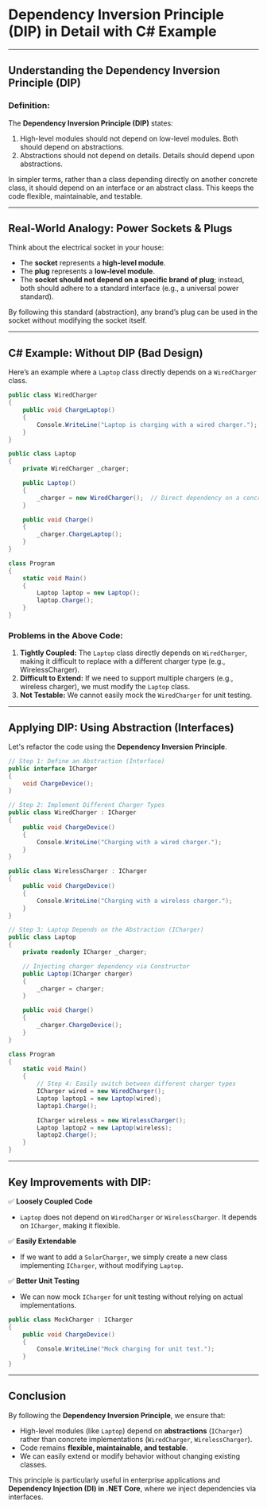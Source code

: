 # **Dependency Inversion Principle (DIP) in Detail with C# Example**

---

## **Understanding the Dependency Inversion Principle (DIP)**

### **Definition:**
The **Dependency Inversion Principle (DIP)** states:  

1. High-level modules should not depend on low-level modules. Both should depend on abstractions.  
2. Abstractions should not depend on details. Details should depend upon abstractions.  

In simpler terms, rather than a class depending directly on another concrete class, it should depend on an interface or an abstract class. This keeps the code flexible, maintainable, and testable.

---

## **Real-World Analogy: Power Sockets & Plugs**
Think about the electrical socket in your house:

- The **socket** represents a **high-level module**.
- The **plug** represents a **low-level module**.
- The **socket should not depend on a specific brand of plug**; instead, both should adhere to a standard interface (e.g., a universal power standard).  

By following this standard (abstraction), any brand’s plug can be used in the socket without modifying the socket itself.

---

## **C# Example: Without DIP (Bad Design)**
Here’s an example where a `Laptop` class directly depends on a `WiredCharger` class.

```csharp
public class WiredCharger  
{  
    public void ChargeLaptop()  
    {  
        Console.WriteLine("Laptop is charging with a wired charger.");  
    }  
}  

public class Laptop  
{  
    private WiredCharger _charger;  

    public Laptop()  
    {  
        _charger = new WiredCharger();  // Direct dependency on a concrete class
    }  

    public void Charge()  
    {  
        _charger.ChargeLaptop();  
    }  
}  

class Program  
{  
    static void Main()  
    {  
        Laptop laptop = new Laptop();  
        laptop.Charge();  
    }  
}  
```

### **Problems in the Above Code:**
1. **Tightly Coupled:** The `Laptop` class directly depends on `WiredCharger`, making it difficult to replace with a different charger type (e.g., WirelessCharger).
2. **Difficult to Extend:** If we need to support multiple chargers (e.g., wireless charger), we must modify the `Laptop` class.
3. **Not Testable:** We cannot easily mock the `WiredCharger` for unit testing.

---

## **Applying DIP: Using Abstraction (Interfaces)**
Let's refactor the code using the **Dependency Inversion Principle**.

```csharp
// Step 1: Define an Abstraction (Interface)
public interface ICharger  
{  
    void ChargeDevice();  
}  

// Step 2: Implement Different Charger Types
public class WiredCharger : ICharger  
{  
    public void ChargeDevice()  
    {  
        Console.WriteLine("Charging with a wired charger.");  
    }  
}  

public class WirelessCharger : ICharger  
{  
    public void ChargeDevice()  
    {  
        Console.WriteLine("Charging with a wireless charger.");  
    }  
}  

// Step 3: Laptop Depends on the Abstraction (ICharger)
public class Laptop  
{  
    private readonly ICharger _charger;  

    // Injecting charger dependency via Constructor
    public Laptop(ICharger charger)  
    {  
        _charger = charger;  
    }  

    public void Charge()  
    {  
        _charger.ChargeDevice();  
    }  
}  

class Program  
{  
    static void Main()  
    {  
        // Step 4: Easily switch between different charger types
        ICharger wired = new WiredCharger();  
        Laptop laptop1 = new Laptop(wired);  
        laptop1.Charge();  

        ICharger wireless = new WirelessCharger();  
        Laptop laptop2 = new Laptop(wireless);  
        laptop2.Charge();  
    }  
}  
```

---

## **Key Improvements with DIP:**
✅ **Loosely Coupled Code**  
- `Laptop` does not depend on `WiredCharger` or `WirelessCharger`. It depends on `ICharger`, making it flexible.

✅ **Easily Extendable**  
- If we want to add a `SolarCharger`, we simply create a new class implementing `ICharger`, without modifying `Laptop`.

✅ **Better Unit Testing**  
- We can now mock `ICharger` for unit testing without relying on actual implementations.

```csharp
public class MockCharger : ICharger  
{  
    public void ChargeDevice()  
    {  
        Console.WriteLine("Mock charging for unit test.");  
    }  
}
```

---

## **Conclusion**
By following the **Dependency Inversion Principle**, we ensure that:  
- High-level modules (like `Laptop`) depend on **abstractions** (`ICharger`) rather than concrete implementations (`WiredCharger`, `WirelessCharger`).
- Code remains **flexible, maintainable, and testable**.  
- We can easily extend or modify behavior without changing existing classes.

This principle is particularly useful in enterprise applications and **Dependency Injection (DI) in .NET Core**, where we inject dependencies via interfaces.
